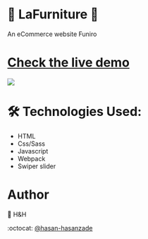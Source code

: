 # 🔹 LaFurniture 🔹

An eCommerce website Funiro

# [Check the live demo](https://main--fantastic-buttercream-6b2b58.netlify.app/)

![](https://github.com/hasan-hasanzade/lafurniture/blob/main/src/assets/intro.png)

# 🛠 Technologies Used:

+ HTML
+ Css/Sass
+ Javascript
+ Webpack
+ Swiper slider


# Author

 👤 H&H
 
 :octocat: [@hasan-hasanzade](https://github.com/hasan-hasanzade)

